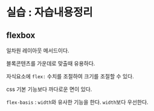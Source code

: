 # 실습 : 자습내용정리

## flexbox

일차원 레이아웃 메서드이다.

블록콘텐츠를 가운데로 맞출때 유용하다.

자식요소에 `flex:` 수치를 조절하여 크기를 조절할 수 있다.

css 기본 기능보다 까다로운 면이 있다.

`flex-basis` : `width`와 유사한 기능을 한다. `width`보다 우선한다.